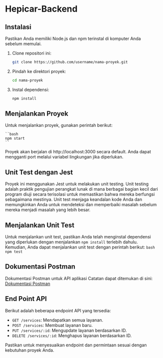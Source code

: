 # Hepicar-Backend
## Instalasi

Pastikan Anda memiliki Node.js dan npm terinstal di komputer Anda sebelum memulai.

1. Clone repositori ini:
    
    ```bash
    git clone https://github.com/username/nama-proyek.git
    ```
2. Pindah ke direktori proyek:
    ```bash
    cd nama-proyek
    ```
3. Instal dependensi:
    ```bash
    npm install
    ```
## Menjalankan Proyek
Untuk menjalankan proyek, gunakan perintah berikut:

    ``bash
    npm start
    ``

Proyek akan berjalan di http://localhost:3000 secara default. Anda dapat mengganti port melalui variabel lingkungan jika diperlukan.
## Unit Test dengan Jest
Proyek ini menggunakan Jest untuk melakukan unit testing. Unit testing adalah praktik pengujian perangkat lunak di mana berbagai bagian kecil dari program diuji secara terisolasi untuk memastikan bahwa mereka berfungsi sebagaimana mestinya. Unit test menjaga keandalan kode Anda dan memungkinkan Anda untuk mendeteksi dan memperbaiki masalah sebelum mereka menjadi masalah yang lebih besar.

## Menjalankan Unit Test
Untuk menjalankan unit test, pastikan Anda telah menginstal dependensi yang diperlukan dengan menjalankan `npm install` terlebih dahulu. Kemudian, Anda dapat menjalankan unit test dengan perintah berikut:
    ```bash
    npm test
    ```
## Dokumentasi Postman

Dokumentasi Postman untuk API aplikasi Catatan dapat ditemukan di sini: [Dokumentasi Postman](https://documenter.getpostman.com/view/29804014/2s9YJc1NpF)

## End Point API

Berikut adalah beberapa endpoint API yang tersedia:

- `GET /services`: Mendapatkan semua layanan.
- `POST /services`: Membuat layanan baru.
- `PUT /services/:id`: Mengupdate layanan berdasarkan ID.
- `DELETE /services/:id`: Menghapus layanan berdasarkan ID.

Pastikan untuk menyesuaikan endpoint dan permintaan sesuai dengan kebutuhan proyek Anda.


